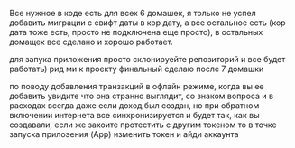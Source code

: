 Все нужное в коде есть для всех 6 домашек, я только не успел добавить миграции с свифт даты в кор дату, а все остальное есть (кор дата тоже есть, просто не подключена еще просто), в остальных домащек все сделано и хорошо работает.

для запука приложения просто склонируейте репозиторий и все будет работать) рид ми к проекту финальный сделаю после 7 домашки

по поводу добавления транзакций в офлайн режиме, когда вы ее добавить увидите что она странно выглядит, со знаком вопроса и в расходах всегда даже если доход был создан, но при обратном включении интернета все синхронизируется и будет так, как вы создавали, если же захоите протестить с другим токеном то в точке запуска прилоэения (App) изменить токен и айди аккаунта
